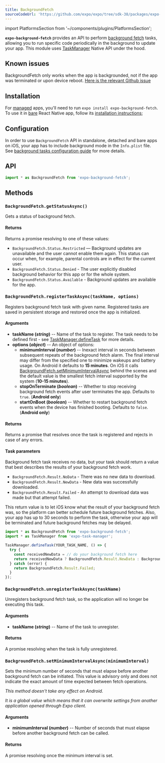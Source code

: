 ```yaml
---
title: BackgroundFetch
sourceCodeUrl: 'https://github.com/expo/expo/tree/sdk-38/packages/expo-background-fetch'
---
```


import PlatformsSection from '~/components/plugins/PlatformsSection';

**`expo-background-fetch`** provides an API to perform [background fetch](https://developer.apple.com/documentation/uikit/core_app/managing_your_app_s_life_cycle/preparing_your_app_to_run_in_the_background/updating_your_app_with_background_app_refresh) tasks, allowing you to run specific code periodically in the background to update your app. This module uses [TaskManager](task-manager.md) Native API under the hood.

<PlatformsSection android emulator ios simulator />

## Known issues

BackgroundFetch only works when the app is backgrounded, not if the app was terminated or upon device reboot. [Here is the relevant Github issue](https://github.com/expo/expo/issues/3582)

## Installation

For [managed](../../../introduction/managed-vs-bare.md#managed-workflow) apps, you'll need to run `expo install expo-background-fetch`. To use it in [bare](../../../introduction/managed-vs-bare.md#bare-workflow) React Native app, follow its [installation instructions](https://github.com/expo/expo/tree/master/packages/expo-background-fetch);

## Configuration

In order to use `BackgroundFetch` API in standalone, detached and bare apps on iOS, your app has to include background mode in the `Info.plist` file. See [background tasks configuration guide](task-manager.md#configuration-for-standalone-apps) for more details.

## API

```js
import * as BackgroundFetch from 'expo-background-fetch';
```

## Methods

### `BackgroundFetch.getStatusAsync()`

Gets a status of background fetch.

#### Returns

Returns a promise resolving to one of these values:

- `BackgroundFetch.Status.Restricted` — Background updates are unavailable and the user cannot enable them again. This status can occur when, for example, parental controls are in effect for the current user.
- `BackgroundFetch.Status.Denied` - The user explicitly disabled background behavior for this app or for the whole system.
- `BackgroundFetch.Status.Available` - Background updates are available for the app.

### `BackgroundFetch.registerTaskAsync(taskName, options)`

Registers background fetch task with given name. Registered tasks are saved in persistent storage and restored once the app is initialized.

#### Arguments

- **taskName (_string_)** -- Name of the task to register. The task needs to be defined first - see [TaskManager.defineTask](task-manager.md#taskmanagerdefinetasktaskname-task) for more details.
- **options (_object_)** -- An object of options:
  - **minimumInterval (_number_)** -- Inexact interval in seconds between subsequent repeats of the background fetch alarm. The final interval may differ from the specified one to minimize wakeups and battery usage.
    On Android it defaults to **15 minutes**. On iOS it calls [BackgroundFetch.setMinimumIntervalAsync](#backgroundfetchsetminimumintervalasyncminimuminterval) behind the scenes and the default value is the smallest fetch interval supported by the system (**10-15 minutes**).
  - **stopOnTerminate (_boolean_)** -- Whether to stop receiving background fetch events after user terminates the app. Defaults to `true`. (**Android only**)
  - **startOnBoot (_boolean_)** -- Whether to restart background fetch events when the device has finished booting. Defaults to `false`. (**Android only**)

#### Returns

Returns a promise that resolves once the task is registered and rejects in case of any errors.

#### Task parameters

Background fetch task receives no data, but your task should return a value that best describes the results of your background fetch work.

- `BackgroundFetch.Result.NoData` - There was no new data to download.
- `BackgroundFetch.Result.NewData` - New data was successfully downloaded.
- `BackgroundFetch.Result.Failed` - An attempt to download data was made but that attempt failed.

This return value is to let iOS know what the result of your background fetch was, so the platform can better schedule future background fetches. Also, your app has up to 30 seconds to perform the task, otherwise your app will be terminated and future background fetches may be delayed.

```javascript
import * as BackgroundFetch from 'expo-background-fetch';
import * as TaskManager from 'expo-task-manager';

TaskManager.defineTask(YOUR_TASK_NAME, () => {
  try {
    const receivedNewData = // do your background fetch here
    return receivedNewData ? BackgroundFetch.Result.NewData : BackgroundFetch.Result.NoData;
  } catch (error) {
    return BackgroundFetch.Result.Failed;
  }
});
```

### `BackgroundFetch.unregisterTaskAsync(taskName)`

Unregisters background fetch task, so the application will no longer be executing this task.

#### Arguments

- **taskName (_string_)** -- Name of the task to unregister.

#### Returns

A promise resolving when the task is fully unregistered.

### `BackgroundFetch.setMinimumIntervalAsync(minimumInterval)`

Sets the minimum number of seconds that must elapse before another background fetch can be initiated. This value is advisory only and does not indicate the exact amount of time expected between fetch operations.

_This method doesn't take any effect on Android._

_It is a global value which means that it can overwrite settings from another application opened through Expo client._

#### Arguments

- **minimumInterval (_number_)** -- Number of seconds that must elapse before another background fetch can be called.

#### Returns

A promise resolving once the minimum interval is set.
